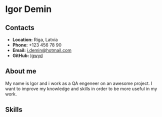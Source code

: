 # Igor Demin
## Contacts
* **Location:** Riga, Latvia
*  **Phone:** +123 456 78 90
* **Email:** i.demin@hotmail.com
* **GitHub:** [Igwyd](https://github.com/igwyd)
## About me
My name is Igor and i work as a QA engeneer on an awesome project. I want to improve my knowledge and skills in order to be more useful in my work.
## Skills